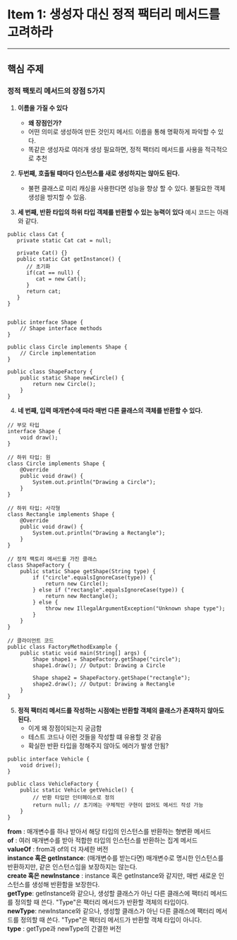 # **Item 1: 생성자 대신 정적 팩터리 메서드를 고려하라**

---

## **핵심 주제**

### **정적 팩토리 메서드의 장점 5가지**
1. **이름을 가질 수 있다**
    - **왜 장점인가?**
    - 어떤 의미로 생성하여 만든 것인지 메서드 이름을 통해 명확하게 파악할 수 있다.
    - 똑같은 생성자로 여러개 생성 필요하면, 정적 팩터리 메서드를 사용을 적극적으로 추천
2. **두번째, 호출될 때마다 인스턴스를 새로 생성하지는 않아도 된다.**
   - 불편 클래스로 미리 캐싱을 사용한다면 성능을 향상 할 수 있다. 불필요한 객체 생성을 방지할 수 있음. 
   
3. **세 번째, 반환 타입의 하위 타입 객체를 반환할 수 있는 능력이 있다**
예시 코드는 아래와 같다.
```
public class Cat {
   private static Cat cat = null;
   
   private Cat() {}
   public static Cat getInstance() {
      // 초기화
      if(cat == null) {
         cat = new Cat();
      }
      return cat;
   }
}
```
````

public interface Shape {
    // Shape interface methods
}

public class Circle implements Shape {
    // Circle implementation
}

public class ShapeFactory {
    public static Shape newCircle() {
        return new Circle();
    }
}
````

4. **네 번째, 입력 매개변수에 따라 매번 다른 클래스의 객체를 반환할 수 있다.**
```
// 부모 타입
interface Shape {
    void draw();
}

// 하위 타입: 원
class Circle implements Shape {
    @Override
    public void draw() {
        System.out.println("Drawing a Circle");
    }
}

// 하위 타입: 사각형
class Rectangle implements Shape {
    @Override
    public void draw() {
        System.out.println("Drawing a Rectangle");
    }
}

// 정적 팩토리 메서드를 가진 클래스
class ShapeFactory {
    public static Shape getShape(String type) {
        if ("circle".equalsIgnoreCase(type)) {
            return new Circle();
        } else if ("rectangle".equalsIgnoreCase(type)) {
            return new Rectangle();
        } else {
            throw new IllegalArgumentException("Unknown shape type");
        }
    }
}

// 클라이언트 코드
public class FactoryMethodExample {
    public static void main(String[] args) {
        Shape shape1 = ShapeFactory.getShape("circle");
        shape1.draw(); // Output: Drawing a Circle

        Shape shape2 = ShapeFactory.getShape("rectangle");
        shape2.draw(); // Output: Drawing a Rectangle
    }
}
```

5. **정적 팩터리 메서드를 작성하는 시점에는 반환할 객체의 클래스가 존재하지 않아도 된다.**
   - 이게 왜 장점이되는지 궁금함
   - 테스트 코드나 이런 것들을 작성할 떄 유용할 것 같음 
   - 확실한 반환 타입을 정해주지 않아도 에러가 발생 안됨?

```
public interface Vehicle {
    void drive();
}

public class VehicleFactory {
    public static Vehicle getVehicle() {
        // 반환 타입만 인터페이스로 정의
        return null; // 초기에는 구체적인 구현이 없어도 메서드 작성 가능
    }
}
```
**from** : 매개변수를 하나 받아서 해당 타입의 인스턴스를 반환하는 형변환 메서드
<br/>
**of** : 여러 매개변수를 받아 적합한 타입의 인스턴스를 반환하는 집계 메서드
<br/>
**valueOf** : from과 of의 더 자세한 버전
<br/>
**instance 혹은 getInstance**: (매개변수를 받는다면) 매개변수로 명시한 인스턴스를 반환하지만, 같은 인스턴스임을 보장하지는 않는다.
<br/>
**create 혹은 newInstance** : instance 혹은 getInstance와 같지만, 매번 새로운 인스턴스를 생성해 반환함을 보장한다.
<br/>
**getType**: getInstance와 같으나, 생성할 클래스가 아닌 다른 클래스에 팩터리 메서드를 정의할 때 쓴다. "Type"은 팩터리 메서드가 반환할 객체의 타입이다.
<br/>
**newType**: newInstance와 같으나, 생성할 클래스가 아닌 다른 클래스에 팩터리 메서드를 정의할 때 쓴다. "Type"은 팩터리 메서드가 반환할 객체 타입이 아니다.
<br/>
**type** : getType과 newType의 간결한 버전